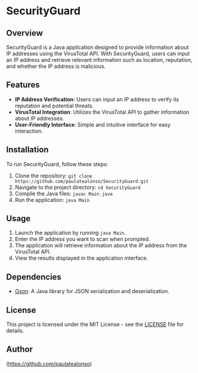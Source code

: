 # SecurityGuard

## Overview
SecurityGuard is a Java application designed to provide information about IP addresses using the VirusTotal API. With SecurityGuard, users can input an IP address and retrieve relevant information such as location, reputation, and whether the IP address is malicious.

## Features
- **IP Address Verification**: Users can input an IP address to verify its reputation and potential threats.
- **VirusTotal Integration**: Utilizes the VirusTotal API to gather information about IP addresses.
- **User-Friendly Interface**: Simple and intuitive interface for easy interaction.

## Installation
To run SecurityGuard, follow these steps:
1. Clone the repository: `git clone https://github.com/paulatealonso/SecurityGuard.git`
2. Navigate to the project directory: `cd SecurityGuard`
3. Compile the Java files: `javac Main.java`
4. Run the application: `java Main`

## Usage
1. Launch the application by running `java Main`.
2. Enter the IP address you want to scan when prompted.
3. The application will retrieve information about the IP address from the VirusTotal API.
4. View the results displayed in the application interface.

## Dependencies
- [Gson](https://github.com/google/gson): A Java library for JSON serialization and deserialization.

## License
This project is licensed under the MIT License - see the [LICENSE](LICENSE) file for details.

## Author
(https://github.com/paulatealonso)
